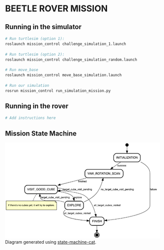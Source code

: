 # BEETLE ROVER MISSION

## Running in the simulator
```bash
# Run turtlesim (option 1):
roslaunch mission_control challenge_simulation_1.launch

# Run turtlesim (option 2):
roslaunch mission_control challenge_simulation_random.launch

# Run move_base
roslaunch mission_control move_base_simulation.launch

# Run our simulation
rosrun mission_control run_simulation_mission.py

```

## Running in the rover
```bash
# Add instructions here
```

## Mission State Machine
![Mission State Machine](doc/mission_state_machine.png)
Diagram generated using [state-machine-cat](https://github.com/sverweij/state-machine-cat).
